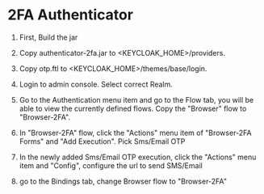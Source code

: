 2FA Authenticator
===================================================

1. First, Build the jar

2. Copy authenticator-2fa.jar to <KEYCLOAK_HOME>/providers.

3. Copy otp.ftl to <KEYCLOAK_HOME>/themes/base/login.

4. Login to admin console. Select correct Realm.

5. Go to the Authentication menu item and go to the Flow tab, you will be able to view the currently
   defined flows. Copy the "Browser" flow to "Browser-2FA".

6. In "Browser-2FA" flow, click the "Actions" menu item of "Browser-2FA Forms" and "Add Execution".  Pick Sms/Email OTP

7. In the newly added Sms/Email OTP execution, click the "Actions" menu item and "Config", configure the url to send SMS/Email

8. go to the Bindings tab, change Browser flow to "Browser-2FA"

